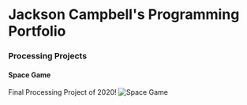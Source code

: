 # Jackson Campbell's Programming Portfolio

### Processing Projects

#### Space Game
Final Processing Project of 2020!
![Space Game](https://github.com/Stackson/CompProgram1-20-21/blob/gh-pages/images/SpaceGameImg.png?raw=true)

